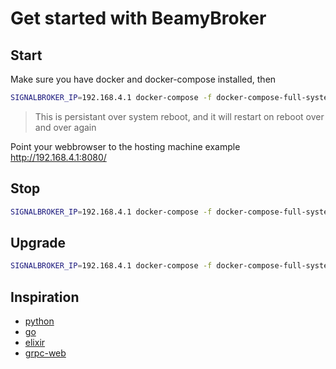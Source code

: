 # Get started with BeamyBroker

## Start
Make sure you have docker and docker-compose installed, then
```bash
SIGNALBROKER_IP=192.168.4.1 docker-compose -f docker-compose-full-system.yml up
```
> This is persistant over system reboot, and it will restart on reboot over and over again

Point your webbrowser to the hosting machine example http://192.168.4.1:8080/ 

## Stop 
```bash
SIGNALBROKER_IP=192.168.4.1 docker-compose -f docker-compose-full-system.yml down
```

## Upgrade
```bash
SIGNALBROKER_IP=192.168.4.1 docker-compose -f docker-compose-full-system.yml pull
```

## Inspiration
- [python](examples/grpc/python/README.md)
- [go](examples/grpc/go/README.md)
- [elixir](examples/grpc/elixir/car5g/README.md)
- [grpc-web](examples/grpc/grpc-web/README.md)
